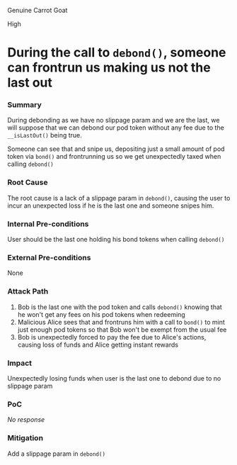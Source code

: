 Genuine Carrot Goat

High

# During the call to `debond()`, someone can frontrun us making us not the last out

### Summary

During debonding as we have no slippage param and we are the last, we will suppose that we can debond our pod token without any fee due to the `__isLastOut()` being true.

Someone can see that and snipe us, depositing just a small amount of pod token via `bond()` and frontrunning us so we get unexpectedly taxed when calling `debond()`

### Root Cause

The root cause is a lack of a slippage param in `debond()`, causing the user to incur an unexpected loss if he is the last one and someone snipes him.

### Internal Pre-conditions

User should be the last one holding his bond tokens when calling `debond()`

### External Pre-conditions

None

### Attack Path

1. Bob is the last one with the pod token and calls `debond()` knowing that he won't get any fees on his pod tokens when redeeming
2. Malicious Alice sees that and frontruns him with a call to `bond()` to mint just enough pod tokens so that Bob won't be exempt from the usual fee
3. Bob is unexpectedly forced to pay the fee due to Alice's actions, causing loss of funds and Alice getting instant rewards

### Impact

Unexpectedly losing funds when user is the last one to debond due to no slippage param

### PoC

_No response_

### Mitigation

Add a slippage param in `debond()`